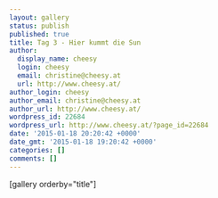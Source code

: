 ```yaml
---
layout: gallery
status: publish
published: true
title: Tag 3 - Hier kummt die Sun
author:
  display_name: cheesy
  login: cheesy
  email: christine@cheesy.at
  url: http://www.cheesy.at/
author_login: cheesy
author_email: christine@cheesy.at
author_url: http://www.cheesy.at/
wordpress_id: 22684
wordpress_url: http://www.cheesy.at/?page_id=22684
date: '2015-01-18 20:20:42 +0000'
date_gmt: '2015-01-18 19:20:42 +0000'
categories: []
comments: []
---
```

[gallery orderby="title"]
